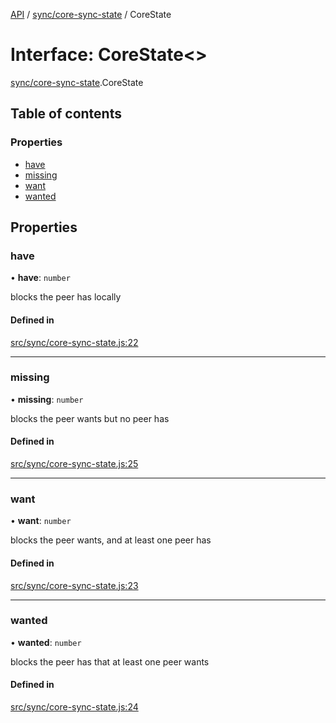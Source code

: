 [API](../README.md) / [sync/core-sync-state](../modules/sync_core_sync_state.md) / CoreState

# Interface: CoreState\<\>

[sync/core-sync-state](../modules/sync_core_sync_state.md).CoreState

## Table of contents

### Properties

- [have](sync_core_sync_state.CoreState.md#have)
- [missing](sync_core_sync_state.CoreState.md#missing)
- [want](sync_core_sync_state.CoreState.md#want)
- [wanted](sync_core_sync_state.CoreState.md#wanted)

## Properties

### have

• **have**: `number`

blocks the peer has locally

#### Defined in

[src/sync/core-sync-state.js:22](https://github.com/digidem/mapeo-core-next/blob/53dc843a45bb963f7a880f5f7973107d5b1fb99c/src/sync/core-sync-state.js#L22)

___

### missing

• **missing**: `number`

blocks the peer wants but no peer has

#### Defined in

[src/sync/core-sync-state.js:25](https://github.com/digidem/mapeo-core-next/blob/53dc843a45bb963f7a880f5f7973107d5b1fb99c/src/sync/core-sync-state.js#L25)

___

### want

• **want**: `number`

blocks the peer wants, and at least one peer has

#### Defined in

[src/sync/core-sync-state.js:23](https://github.com/digidem/mapeo-core-next/blob/53dc843a45bb963f7a880f5f7973107d5b1fb99c/src/sync/core-sync-state.js#L23)

___

### wanted

• **wanted**: `number`

blocks the peer has that at least one peer wants

#### Defined in

[src/sync/core-sync-state.js:24](https://github.com/digidem/mapeo-core-next/blob/53dc843a45bb963f7a880f5f7973107d5b1fb99c/src/sync/core-sync-state.js#L24)

